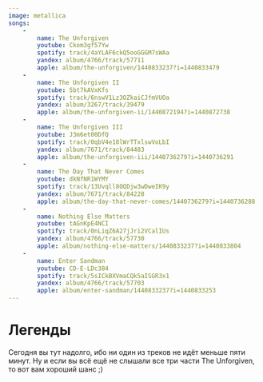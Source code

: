 ```yaml
---
image: metallica
songs:
    -
        name: The Unforgiven
        youtube: Ckom3gf57Yw
        spotify: track/4aYLAF6ckQ5ooGGGM7sWAa
        yandex: album/4766/track/57711
        apple: album/the-unforgiven/1440833237?i=1440833479
    -
        name: The Unforgiven II
        youtube: 5bt7kAVxKfs
        spotify: track/6nswV1Lz3OZkaiCJfmVUOa
        yandex: album/3267/track/39479
        apple: album/the-unforgiven-ii/1440872194?i=1440872738
    -
        name: The Unforgiven III
        youtube: J3m6et00DfQ
        spotify: track/0qbV4e18lWrTTxlswVoLbI
        yandex: album/7671/track/84483
        apple: album/the-unforgiven-iii/1440736279?i=1440736291
    -
        name: The Day That Never Comes
        youtube: dkNfNR1WYMY
        spotify: track/13Uvqll8OQDjw3wDweIK9y
        yandex: album/7671/track/84228
        apple: album/the-day-that-never-comes/1440736279?i=1440736288
    -
        name: Nothing Else Matters
        youtube: tAGnKpE4NCI
        spotify: track/0nLiqZ6A27jJri2VCalIUs
        yandex: album/4766/track/57730
        apple: album/nothing-else-matters/1440833237?i=1440833804
    -
        name: Enter Sandman
        youtube: CD-E-LDc384
        spotify: track/5sICkBXVmaCQk5aISGR3x1
        yandex: album/4766/track/57703
        apple: album/enter-sandman/1440833237?i=1440833253
---
```

# Легенды

Сегодня вы тут надолго, ибо ни один из треков не идёт меньше пяти минут.
Ну и если вы всё ещё не слышали все три части The Unforgiven, то вот вам хороший шанс ;)
